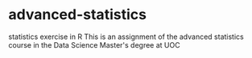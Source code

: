 # advanced-statistics
statistics exercise in R
This is an assignment of the advanced statistics course in the Data Science Master's degree at UOC
